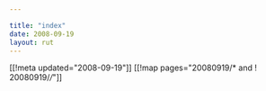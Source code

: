 ```yaml
---

title: "index"
date: 2008-09-19
layout: rut
---
```


[[!meta updated="2008-09-19"]]
[[!map pages="20080919/* and ! 20080919/*/*"]]
